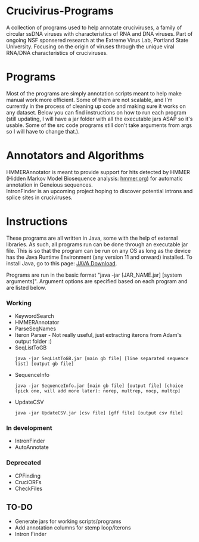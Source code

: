 # Crucivirus-Programs
A collection of programs used to help annotate cruciviruses, a family of circular ssDNA viruses with characteristics of RNA and DNA viruses. Part of ongoing NSF sponsered research at the Extreme Virus Lab, Portland State University. Focusing on the origin of viruses through the unique viral RNA/DNA characteristics of cruciviruses.

# Programs
Most of the programs are simply annotation scripts meant to help make manual work more efficient. Some of them are not scalable, and I'm currently in the process of cleaning up code and making sure it works on any dataset. Below you can find instructions on how to run each program (still updating, I will have a jar folder with all the executable jars ASAP so it's usable. Some of the src code programs still don't take arguments from args so I will have to change that.).

# Annotators and Algorithms
HMMERAnnotator is meant to provide support for hits detected by HMMER (Hidden Markov Model Biosequence analysis: [hmmer.org](http://hmmer.org)) for automatic annotation in Geneious sequences. <br />
IntronFinder is an upcoming project hoping to discover potential introns and splice sites in cruciviruses.

# Instructions
These programs are all written in Java, some with the help of external libraries. As such, all programs run can be done through an executable jar file. This is so that the program can be run on any OS as long as the device has the Java Runtime Environment (any version 11 and onward) installed. To install Java, go to this page: [JAVA Download](https://www.oracle.com/java/technologies/javase-downloads.html). <br />

Programs are run in the basic format "java -jar [JAR_NAME.jar] [system arguments]". Argument options are specified based on each program and are listed below.

### Working ###
- KeywordSearch
- HMMERAnnotator
- ParseSeqNames
- Iteron Parser - Not really useful, just extracting iterons from Adam's output folder :)
- SeqListToGB
  ```
  java -jar SeqListToGB.jar [main gb file] [line separated sequence list] [output gb file]
  ```
- SequenceInfo
  ```
  java -jar SequenceInfo.jar [main gb file] [output file] [choice (pick one, will add more later): norep, multrep, nocp, multcp]
  ```
- UpdateCSV
   ```
   java -jar UpdateCSV.jar [csv file] [gff file] [output csv file]
   ```

### In development ###
- IntronFinder
- AutoAnnotate

### Deprecated ###
- CPFinding
- CruciORFs
- CheckFiles

## TO-DO ##
- Generate jars for working scripts/programs
- Add annotation columns for stemp loop/iterons
- Intron Finder
